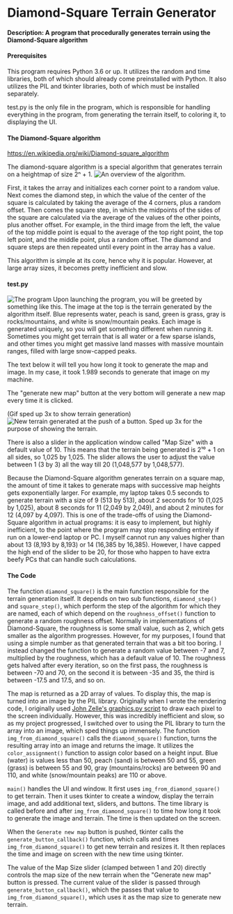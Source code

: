 
# Diamond-Square Terrain Generator
#### Description: A program that procedurally generates terrain using the Diamond-Square algorithm


#### Prerequisites
This program requires Python 3.6 or up. It utilizes the random and time libraries, both of which should already come preinstalled with Python. It also utilizes the PIL and tkinter libraries, both of which must be installed separately.

test.py is the only file in the program, which is responsible for handling everything in the program, from generating the terrain itself, to coloring it, to displaying the UI.

#### The Diamond-Square algorithm
https://en.wikipedia.org/wiki/Diamond-square_algorithm

The diamond-square algorithm is a special algorithm that generates terrain on a heightmap of size 2ⁿ + 1.
![An overview of the algorithm. ](https://upload.wikimedia.org/wikipedia/commons/thumb/b/bf/Diamond_Square.svg/1920px-Diamond_Square.svg.png)

First, it takes the array and initializes each corner point to a random value. Next comes the diamond step, in which the value of the center of the square is calculated by taking the average of the 4 corners, plus a random offset. Then comes the square step, in which the midpoints of the sides of the square are calculated via the average of the values of the other points, plus another offset. For example, in the third image from the left, the value of the top middle point is equal to the average of the top right point, the top left point, and the middle point, plus a random offset. The diamond and square steps are then repeated until every point in the array has a value.

This algorithm is simple at its core, hence why it is popular. However, at large array sizes, it becomes pretty inefficient and slow.

#### test.py

![The program](https://cdn.discordapp.com/attachments/690652979036028929/838970063301640213/unknown.png)
Upon launching the program, you will be greeted by something like this. The image at the top is the terrain generated by the algorithm itself. Blue represents water, peach is sand, green is grass, gray is rocks/mountains, and white is snow/mountain peaks. Each image is generated uniquely, so you will get something different when running it. Sometimes you might get terrain that is all water or a few sparse islands, and other times you might get massive land masses with massive mountain ranges, filled with large snow-capped peaks.

The text below it will tell you how long it took to generate the map and image. In my case, it took 1.989 seconds to generate that image on my machine.

The "generate new map" button at the very bottom will generate a new map every time it is clicked.

(Gif sped up 3x to show terrain generation)
![New terrain generated at the push of a button. Sped up 3x for the purpose of showing the terrain.](https://cdn.discordapp.com/attachments/690652979036028929/839327224724848700/button2.gif)

There is also a slider in the application window called "Map Size" with a default value of 10. This means that the terrain being generated is 2¹⁰ + 1 on all sides, so 1,025 by 1,025. The slider allows the user to adjust the value between 1 (3 by 3) all the way till 20 (1,048,577 by  1,048,577).

Because the Diamond-Square algorithm generates terrain on a square map, the amount of time it takes to generate maps with successive map heights gets exponentially larger. For example, my laptop takes 0.5 seconds to generate terrain with a size of 9 (513 by 513), about 2 seconds for 10 (1,025 by 1,025), about 8 seconds for 11 (2,049 by 2,049), and about 2 minutes for 12 (4,097 by 4,097). This is one of the trade-offs of using the Diamond-Square algorithm in actual programs: it is easy to implement, but highly inefficient, to the point where the program may stop responding entirely if run on a lower-end laptop or PC. I myself cannot run any values higher than about 13 (8,193 by 8,193) or 14 (16,385 by 16,385). However, I have capped the high end of the slider to be 20, for those who happen to have extra beefy PCs that can handle such calculations.

#### The Code
The function `diamond_square()` is the main function responsible for the terrain generation itself. It depends on two sub functions, `diamond_step()` and `square_step()`, which perform the step of the algorithm for which they are named, each of which depend on the `roughness_offset()` function to generate a random roughness offset. Normally in implementations of Diamond-Square, the roughness is some small value, such as 2, which gets smaller as the algorithm progresses. However, for my purposes, I found that using a simple number as that generated terrain that was a bit too boring. I instead changed the function to generate a random value between -7 and 7, multiplied by the roughness, which has a default value of 10. The roughness gets halved after every iteration, so on the first pass, the roughness is between -70 and 70, on the second it is between -35 and 35, the third is between -17.5 and 17.5, and so on.

The map is returned as a 2D array of values. To display this, the map is turned into an image by the PIL library. Originally when I wrote the rendering code, I originally used [John Zelle's graphics.py script](https://mcsp.wartburg.edu/zelle/python/) to draw each pixel to the screen individually. However, this was incredibly inefficient and slow, so as my project progressed, I switched over to using the PIL library to turn the array into an image, which sped things up immensely. The function `img_from_diamond_square()` calls the `diamond_square()` function, turns the resulting array into an image and returns the image. It utilizes the `color_assignment()` function to assign color based on a height input. Blue (water) is values less than 50, peach (sand) is between 50 and 55, green (grass) is between 55 and 90, gray (mountains/rocks) are between 90 and 110, and white (snow/mountain peaks) are 110 or above.

`main()` handles the UI and window. It first uses `img_from_diamond_square()` to get terrain. Then it uses tkinter to create a window, display the terrain image, and add additional text, sliders, and buttons. The time library is called before and after `img_from_diamond_square()` to time how long it took to generate the image and terrain. The time is then updated on the screen.

When the `Generate new map` button is pushed, tkinter calls the `generate_button_callback()` function, which calls and times `img_from_diamond_square()` to get new terrain and resizes it. It then replaces the time and image on screen with the new time using tkinter.

The value of the Map Size slider (clamped between 1 and 20) directly controls the map size of the new terrain when the "Generate new map" button is pressed. The current value of the slider is passed through `generate_button_callback()`, which the passes that value to `img_from_diamond_square()`, which uses it as the map size to generate new terrain.

